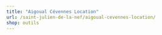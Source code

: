 ```yaml
---
title: "Aigoual Cévennes Location"
url: /saint-julien-de-la-nef/aigoual-cevennes-location/
shop: outils
---
```

